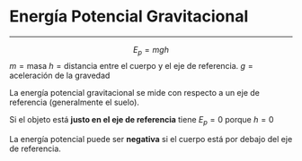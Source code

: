 # Energía Potencial Gravitacional
***
$$
E_{p} = mgh
$$
$m= \text{masa}$
$h= \text{distancia entre el cuerpo y el eje de referencia.}$
$g= \text{aceleración de la gravedad}$

La energía potencial gravitacional se mide con respecto a un eje de referencia (generalmente el suelo).

Si el objeto está **justo en el eje de referencia** tiene $E_{p}=0$ porque $h=0$

La energía potencial puede ser **negativa** si el cuerpo está por debajo del eje de referencia.